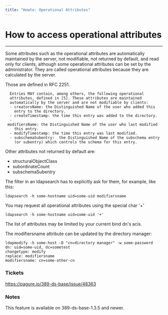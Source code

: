 ```yaml
---
title: "Howto: Operational Attributes"
---
```


# How to access operational attributes
------------------------------------

Some attributes such as the operational attributes are automatically maintained by the server, not modifiable, not returned by default, and read only for clients, although some operational attributes can be set by the administrator. They are called operational attributes because they are calculated by the server.

Those are defined in RFC 2251.

      Entries MAY contain, among others, the following operational    
      attributes, defined in [5]. These attributes are maintained    
      automatically by the server and are not modifiable by clients:    
      - creatorsName: the Distinguished Name of the user who added this    
        entry to the directory.    
      - createTimestamp: the time this entry was added to the directory.    
      - modifiersName: the Distinguished Name of the user who last modified    
        this entry.    
      - modifyTimestamp: the time this entry was last modified.    
      - subschemaSubentry:  the Distinguished Name of the subschema entry    
        (or subentry) which controls the schema for this entry.    

Other attributes not returned by default are:

-   structuralObjectClass
-   subordinateCount
-   subschemaSubentry

The filter in an ldapsearch has to explicitly ask for them, for example, like this:

    ldapsearch -h some-hostname uid=some-uid modifiersname    

You may request all operational attributes using the special char '+'

    ldapsearch -h some-hostname uid=some-uid '+'

The list of attributes may be limited by your current bind dn's acis.

The modifiersname attribute can be updated by the directory manager:

    ldapmodify -h some-host -D "cn=directory manager" -w some-password
    dn: uid=some-uid, dc=sometest
    changetype: modify
    replace: modifiersname
    modifiersname: cn=some-other-cn

### Tickets
https://pagure.io/389-ds-base/issue/48363

### Notes
This feature is available on 389-ds-base-1.3.5 and newer.
